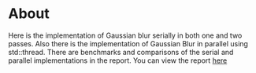 # About
Here is the implementation of Gaussian blur serially in both one and two passes. Also there is the implementation of Gaussian Blur in parallel using std::thread. There are benchmarks and comparisons of the serial and parallel implementations in the report. You can view the report [here](report.pdf)